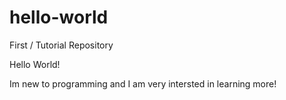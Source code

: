 # hello-world
First / Tutorial Repository

Hello World!

Im new to programming and I am very intersted in learning more!
